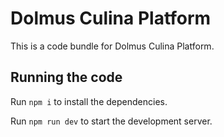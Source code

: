 
  # Dolmus Culina Platform

  This is a code bundle for Dolmus Culina Platform.
  
  ## Running the code

  Run `npm i` to install the dependencies.

  Run `npm run dev` to start the development server.
  